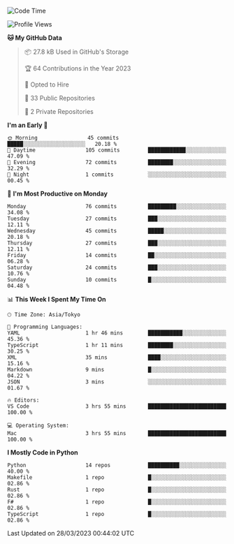 <!--START_SECTION:waka-->
![Code Time](http://img.shields.io/badge/Code%20Time-605%20hrs%2044%20mins-blue)

![Profile Views](http://img.shields.io/badge/Profile%20Views-0-blue)

**🐱 My GitHub Data** 

> 📦 27.8 kB Used in GitHub's Storage 
 > 
> 🏆 64 Contributions in the Year 2023
 > 
> 💼 Opted to Hire
 > 
> 📜 33 Public Repositories 
 > 
> 🔑 2 Private Repositories 
 > 
**I'm an Early 🐤** 

```text
🌞 Morning                45 commits          █████░░░░░░░░░░░░░░░░░░░░   20.18 % 
🌆 Daytime                105 commits         ████████████░░░░░░░░░░░░░   47.09 % 
🌃 Evening                72 commits          ████████░░░░░░░░░░░░░░░░░   32.29 % 
🌙 Night                  1 commits           ░░░░░░░░░░░░░░░░░░░░░░░░░   00.45 % 
```
📅 **I'm Most Productive on Monday** 

```text
Monday                   76 commits          █████████░░░░░░░░░░░░░░░░   34.08 % 
Tuesday                  27 commits          ███░░░░░░░░░░░░░░░░░░░░░░   12.11 % 
Wednesday                45 commits          █████░░░░░░░░░░░░░░░░░░░░   20.18 % 
Thursday                 27 commits          ███░░░░░░░░░░░░░░░░░░░░░░   12.11 % 
Friday                   14 commits          ██░░░░░░░░░░░░░░░░░░░░░░░   06.28 % 
Saturday                 24 commits          ███░░░░░░░░░░░░░░░░░░░░░░   10.76 % 
Sunday                   10 commits          █░░░░░░░░░░░░░░░░░░░░░░░░   04.48 % 
```


📊 **This Week I Spent My Time On** 

```text
🕑︎ Time Zone: Asia/Tokyo

💬 Programming Languages: 
YAML                     1 hr 46 mins        ███████████░░░░░░░░░░░░░░   45.36 % 
TypeScript               1 hr 11 mins        ████████░░░░░░░░░░░░░░░░░   30.25 % 
XML                      35 mins             ████░░░░░░░░░░░░░░░░░░░░░   15.16 % 
Markdown                 9 mins              █░░░░░░░░░░░░░░░░░░░░░░░░   04.22 % 
JSON                     3 mins              ░░░░░░░░░░░░░░░░░░░░░░░░░   01.67 % 

🔥 Editors: 
VS Code                  3 hrs 55 mins       █████████████████████████   100.00 % 

💻 Operating System: 
Mac                      3 hrs 55 mins       █████████████████████████   100.00 % 
```

**I Mostly Code in Python** 

```text
Python                   14 repos            ██████████░░░░░░░░░░░░░░░   40.00 % 
Makefile                 1 repo              █░░░░░░░░░░░░░░░░░░░░░░░░   02.86 % 
Rust                     1 repo              █░░░░░░░░░░░░░░░░░░░░░░░░   02.86 % 
F#                       1 repo              █░░░░░░░░░░░░░░░░░░░░░░░░   02.86 % 
TypeScript               1 repo              █░░░░░░░░░░░░░░░░░░░░░░░░   02.86 % 
```




 Last Updated on 28/03/2023 00:44:02 UTC
<!--END_SECTION:waka-->
